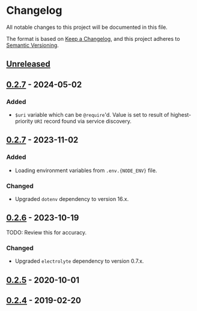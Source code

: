 # Changelog
All notable changes to this project will be documented in this file.

The format is based on [Keep a Changelog](https://keepachangelog.com/en/1.0.0/),
and this project adheres to [Semantic Versioning](https://semver.org/spec/v2.0.0.html).

## [Unreleased]

## [0.2.7] - 2024-05-02
### Added
- `$uri` variable which can be `@require`'d.  Value is set to result of
highest-priority `URI` record found via service discovery.

## [0.2.7] - 2023-11-02
### Added
- Loading environment variables from `.env.{NODE_ENV}` file.

### Changed
- Upgraded `dotenv` dependency to version 16.x.

## [0.2.6] - 2023-10-19

TODO: Review this for accuracy.

### Changed
- Upgraded `electrolyte` dependency to version 0.7.x.

## [0.2.5] - 2020-10-01

## [0.2.4] - 2019-02-20

[Unreleased]: https://github.com/bixbyjs/bixby/compare/v0.2.7...HEAD
[0.2.7]: https://github.com/bixbyjs/bixby/compare/v0.2.6...v0.2.7
[0.2.6]: https://github.com/bixbyjs/bixby/compare/v0.2.5...v0.2.6
[0.2.5]: https://github.com/bixbyjs/bixby/compare/v0.2.4...v0.2.5
[0.2.4]: https://github.com/bixbyjs/bixby/compare/v0.2.3...v0.2.4
